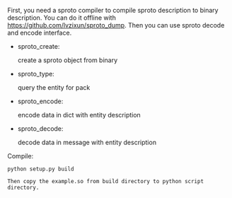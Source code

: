 First, you need a sproto compiler to compile sproto
description to binary description. You can do it offline with https://github.com/lvzixun/sproto_dump. 
Then you can use sproto decode and encode interface.

* sproto_create:

    create a sproto object from binary

* sproto_type:

    query the entity for pack

* sproto_encode:

    encode data in dict with entity description

* sproto_decode:

    decode data in message with entity description

Compile:

    python setup.py build

    Then copy the example.so from build directory to python script directory.
